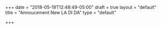 +++
date = "2018-05-19T12:48:49-05:00"
draft = true
layout = "default"
title = "Annoucement New LA DI DA"
type = "default"

+++

